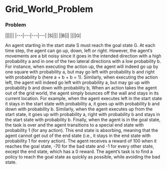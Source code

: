 # Grid_World_Problem
### Problem

||||||
|---|---|---|---|
|S||||
||B|||
||||G|

An agent starting in the start state S must reach the goal state G. At each time step, the agent can go up, down, left or right. However, the agent’s movements are a bit noisy since it goes in the intended direction with a high probability a and in one of the two lateral directions with a low probability b. For instance, when executing the action up, the agent will indeed go up by one square with probability a, but may go left with probability b and right with probability b (here a + b + b = 1). Similarly, when executing the action left, the agent will indeed go left with probability a, but may go up with probability b and down with probability b, When an action takes the agent out of the grid world, the agent simply bounces off the wall and stays in its current location. For example, when the agent executes left in the start state it stays in the start state with probability a, it goes up with probability b and down with probability b. Similarly, when the agent executes up from the start state, it goes up with probability a, right with probability b and stays in the start state with probability b. Finally, when the agent is in the goal state, the task is over and the agent transitions to a special end state with probability 1 (for any action). This end state is absorbing, meaning that the agent cannot get out of the end state (i.e., it stays in the end state with probability 1 for every action).The agent receives a reward of 100 when it reaches the goal state, -70 for the bad state and -1 for every other state, except the end state, which has a 0 reward. The agent’s task is to find a policy to reach the goal state as quickly as possible, while avoiding the bad state.
